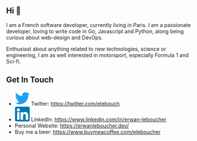 ## Hi 👋

I am a French software developer, currently living in Paris. I am a passionate developer, loving to write code in Go, Javascript and Python, along being curious about web-design and DevOps.

Enthusiast about anything related to new technologies, science or engineering, I am as well interested in motorsport, especially Formula 1 and Sci-fi.

## Get In Touch

- ![twitter](https://github.com/eleboucher/eleboucher/raw/master/img/twitter.svg) Twitter: https://twitter.com/elebouch
- ![linkedin](https://github.com/eleboucher/eleboucher/raw/master/img/linkedin.svg) LinkedIn: https://www.linkedin.com/in/erwan-leboucher
- Personal Website: https://erwanleboucher.dev/
- Buy me a beer: https://www.buymeacoffee.com/eleboucher

